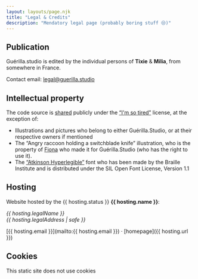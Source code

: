 ```yaml
---
layout: layouts/page.njk
title: "Legal & Credits"
description: "Mendatory legal page (probably boring stuff 😒)"
---
```


## Publication

Guérilla.studio is edited by the individual persons of **Tixie** & **Milia**, from somewhere in France.

Contact email: [legal@guerilla.studio](mailto:legal@guerilla.studio)

## Intellectual property

The code source is [shared](https://github.com/GuerillaStudio/guerilla.studio) publicly under the [“I'm so tired”](https://github.com/GuerillaStudio/guerilla.studio/blob/main/LICENSE) license, at the exception of:
- Illustrations and pictures who belong to either Guérilla.Studio, or at their respective owners if mentioned
- The “Angry raccoon holding a switchblade knife” illustration, who is the property of [Fiona](https://www.instagram.com/kaerhon/) who made it for Guérilla.Studio (who has the right to use it).
- The [“Atkinson Hyperlegible”](https://www.brailleinstitute.org/freefont/) font who has been made by the Braille Institute and is distributed under the SIL Open Font License, Version 1.1

## Hosting

Website hosted by the {{ hosting.status }} **{{ hosting.name }}**:
<address>
{{ hosting.legalName }}<br>
{{ hosting.legalAddress | safe }}
</address>

[{{ hosting.email }}](mailto:{{ hosting.email }})&nbsp;· [homepage]({{ hosting.url }})


## Cookies

This static site does not use cookies
